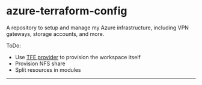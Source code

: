 # azure-terraform-config

A repository to setup and manage my Azure infrastructure, including VPN gateways, storage accounts, and more.

ToDo:

- Use [TFE provider](https://registry.terraform.io/providers/hashicorp/tfe/latest/docs) to provision the workspace itself
- Provision NFS share
- Split resources in modules

****